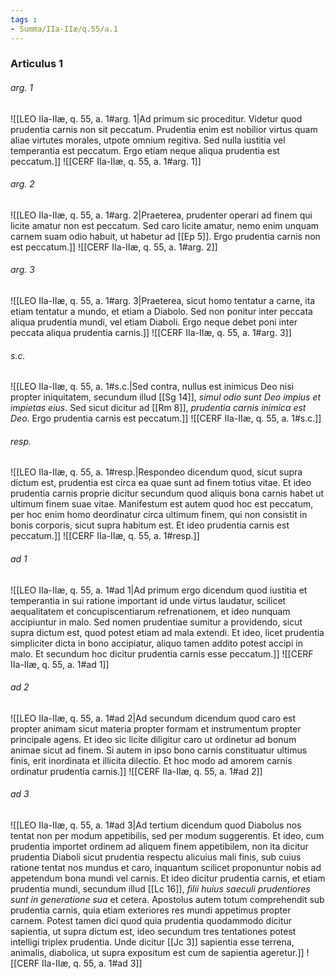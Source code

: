 ```yaml
---
tags : 
- Summa/IIa-IIæ/q.55/a.1
---
```


### Articulus 1

###### arg. 1
![[LEO IIa-IIæ, q. 55, a. 1#arg. 1|Ad primum sic proceditur. Videtur quod prudentia carnis non sit peccatum. Prudentia enim est nobilior virtus quam aliae virtutes morales, utpote omnium regitiva. Sed nulla iustitia vel temperantia est peccatum. Ergo etiam neque aliqua prudentia est peccatum.]]
![[CERF IIa-IIæ, q. 55, a. 1#arg. 1]]

###### arg. 2
![[LEO IIa-IIæ, q. 55, a. 1#arg. 2|Praeterea, prudenter operari ad finem qui licite amatur non est peccatum. Sed caro licite amatur, nemo enim unquam carnem suam odio habuit, ut habetur ad [[Ep 5]]. Ergo prudentia carnis non est peccatum.]]
![[CERF IIa-IIæ, q. 55, a. 1#arg. 2]]

###### arg. 3
![[LEO IIa-IIæ, q. 55, a. 1#arg. 3|Praeterea, sicut homo tentatur a carne, ita etiam tentatur a mundo, et etiam a Diabolo. Sed non ponitur inter peccata aliqua prudentia mundi, vel etiam Diaboli. Ergo neque debet poni inter peccata aliqua prudentia carnis.]]
![[CERF IIa-IIæ, q. 55, a. 1#arg. 3]]

###### s.c.
![[LEO IIa-IIæ, q. 55, a. 1#s.c.|Sed contra, nullus est inimicus Deo nisi propter iniquitatem, secundum illud [[Sg 14]], *simul odio sunt Deo impius et impietas eius*. Sed sicut dicitur ad [[Rm 8]], *prudentia carnis inimica est Deo*. Ergo prudentia carnis est peccatum.]]
![[CERF IIa-IIæ, q. 55, a. 1#s.c.]]

###### resp.
![[LEO IIa-IIæ, q. 55, a. 1#resp.|Respondeo dicendum quod, sicut supra dictum est, prudentia est circa ea quae sunt ad finem totius vitae. Et ideo prudentia carnis proprie dicitur secundum quod aliquis bona carnis habet ut ultimum finem suae vitae. Manifestum est autem quod hoc est peccatum, per hoc enim homo deordinatur circa ultimum finem, qui non consistit in bonis corporis, sicut supra habitum est. Et ideo prudentia carnis est peccatum.]]
![[CERF IIa-IIæ, q. 55, a. 1#resp.]]

###### ad 1
![[LEO IIa-IIæ, q. 55, a. 1#ad 1|Ad primum ergo dicendum quod iustitia et temperantia in sui ratione important id unde virtus laudatur, scilicet aequalitatem et concupiscentiarum refrenationem, et ideo nunquam accipiuntur in malo. Sed nomen prudentiae sumitur a providendo, sicut supra dictum est, quod potest etiam ad mala extendi. Et ideo, licet prudentia simpliciter dicta in bono accipiatur, aliquo tamen addito potest accipi in malo. Et secundum hoc dicitur prudentia carnis esse peccatum.]]
![[CERF IIa-IIæ, q. 55, a. 1#ad 1]]

###### ad 2
![[LEO IIa-IIæ, q. 55, a. 1#ad 2|Ad secundum dicendum quod caro est propter animam sicut materia propter formam et instrumentum propter principale agens. Et ideo sic licite diligitur caro ut ordinetur ad bonum animae sicut ad finem. Si autem in ipso bono carnis constituatur ultimus finis, erit inordinata et illicita dilectio. Et hoc modo ad amorem carnis ordinatur prudentia carnis.]]
![[CERF IIa-IIæ, q. 55, a. 1#ad 2]]

###### ad 3
![[LEO IIa-IIæ, q. 55, a. 1#ad 3|Ad tertium dicendum quod Diabolus nos tentat non per modum appetibilis, sed per modum suggerentis. Et ideo, cum prudentia importet ordinem ad aliquem finem appetibilem, non ita dicitur prudentia Diaboli sicut prudentia respectu alicuius mali finis, sub cuius ratione tentat nos mundus et caro, inquantum scilicet proponuntur nobis ad appetendum bona mundi vel carnis. Et ideo dicitur prudentia carnis, et etiam prudentia mundi, secundum illud [[Lc 16]], *filii huius saeculi prudentiores sunt in generatione sua* et cetera. Apostolus autem totum comprehendit sub prudentia carnis, quia etiam exteriores res mundi appetimus propter carnem. Potest tamen dici quod quia prudentia quodammodo dicitur sapientia, ut supra dictum est, ideo secundum tres tentationes potest intelligi triplex prudentia. Unde dicitur [[Jc 3]] sapientia esse terrena, animalis, diabolica, ut supra expositum est cum de sapientia ageretur.]]
![[CERF IIa-IIæ, q. 55, a. 1#ad 3]]

